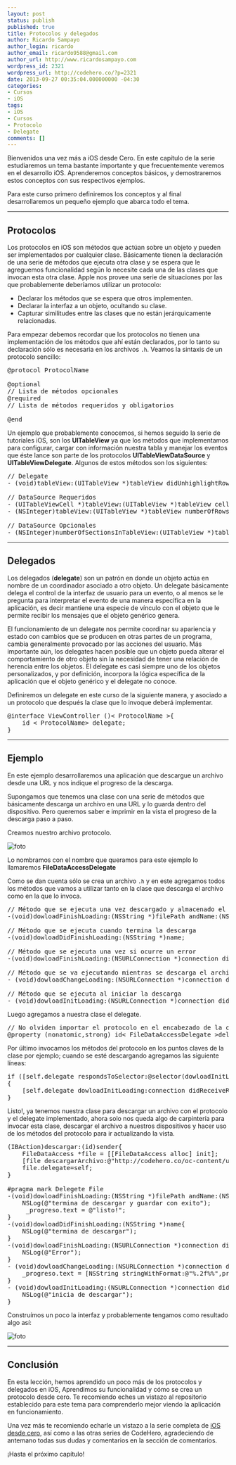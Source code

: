 ```yaml
---
layout: post
status: publish
published: true
title: Protocolos y delegados
author: Ricardo Sampayo
author_login: ricardo
author_email: ricardo9588@gmail.com
author_url: http://www.ricardosampayo.com
wordpress_id: 2321
wordpress_url: http://codehero.co/?p=2321
date: 2013-09-27 00:35:04.000000000 -04:30
categories:
- Cursos
- iOS
tags:
- iOS
- Cursos
- Protocolo
- Delegate
comments: []
---
```

<p>Bienvenidos una vez más a iOS desde Cero. En este capítulo de la serie estudiaremos un tema bastante importante y que frecuentemente veremos en el desarrollo iOS. Aprenderemos conceptos básicos, y demostraremos estos conceptos con sus respectivos ejemplos.</p>

<p>Para este curso primero definiremos los conceptos y al final desarrollaremos un pequeño ejemplo que abarca todo el tema.</p>

<hr />

<h2>Protocolos</h2>

<p>Los protocolos en iOS son métodos que actúan sobre un objeto y pueden ser implementados por cualquier clase. Básicamente tienen la declaración de una serie de métodos que ejecuta otra clase y se espera que le agreguemos funcionalidad según lo necesite cada una de las clases que invocan esta otra clase. Apple nos provee una serie de situaciones por las que probablemente deberíamos utilizar un protocolo:</p>

<ul>
<li>Declarar los métodos que se espera que otros implementen.</li>
<li>Declarar la interfaz a un objeto, ocultando su clase.</li>
<li>Capturar similitudes entre las clases que no están jerárquicamente relacionadas.</li>
</ul>

<p>Para empezar debemos recordar que los protocolos no tienen una implementación de los métodos que ahí están declarados, por lo tanto su declaración sólo es necesaria en los archivos <code>.h</code>. Veamos la sintaxis de un protocolo sencillo:</p>

<pre>@protocol ProtocolName

@optional
// Lista de métodos opcionales
@required
// Lista de métodos requeridos y obligatorios

@end
</pre>

<p>Un ejemplo que probablemente conocemos, si hemos seguido la serie de tutoriales iOS, son los <strong>UITableView</strong> ya que los métodos que implementamos para configurar, cargar con información nuestra tabla y manejar los eventos que éste lance son parte de los protocolos <strong>UITableViewDataSource</strong> y <strong>UITableViewDelegate</strong>. Algunos de estos métodos son los siguientes:</p>

<pre>// Delegate
- (void)tableView:(UITableView *)tableView didUnhighlightRowAtIndexPath:(NSIndexPath *)indexPath;

// DataSource Requeridos
- (UITableViewCell *)tableView:(UITableView *)tableView cellForRowAtIndexPath:(NSIndexPath *)indexPath;
- (NSInteger)tableView:(UITableView *)tableView numberOfRowsInSection:(NSInteger)section;

// DataSource Opcionales
- (NSInteger)numberOfSectionsInTableView:(UITableView *)tableView;
</pre>

<hr />

<h2>Delegados</h2>

<p>Los delegados (<strong>delegate</strong>) son un patrón en donde un objeto actúa en nombre de un coordinador asociado a otro objeto. Un delegate básicamente delega el control de la interfaz de usuario para un evento, o al menos se le pregunta para interpretar el evento de una manera específica en la aplicación, es decir mantiene una especie de vínculo con el objeto que le permite recibir los mensajes que el objeto genérico genera.</p>

<p>El funcionamiento de un delegate nos permite coordinar su apariencia y estado con cambios que se producen en otras partes de un programa, cambia generalmente provocado por las acciones del usuario. Más importante aún, los delegates hacen posible que un objeto pueda alterar el comportamiento de otro objeto sin la necesidad de tener una relación de herencia entre los objetos. El delegate es casi siempre uno de los objetos personalizados, y por definición, incorpora la lógica específica de la aplicación que el objeto genérico y el delegate no conoce.</p>

<p>Definiremos un delegate en este curso de la siguiente manera, y asociado a un protocolo que después la clase que lo invoque deberá implementar.</p>

<pre>@interface ViewController ()&lt; ProtocolName >{
    id &lt; ProtocolName> delegate;
}
</pre>

<hr />

<h2>Ejemplo</h2>

<p>En este ejemplo desarrollaremos una aplicación que descargue un archivo desde una URL y nos indique el progreso de la descarga.</p>

<p>Supongamos que tenemos una clase con una serie de métodos que básicamente descarga un archivo en una URL y lo guarda dentro del dispositivo. Pero queremos saber e imprimir en la vista el progreso de la descarga paso a paso.</p>

<p>Creamos nuestro archivo protocolo.</p>

<p><img src="http://codehero.co/oc-content/uploads/2013/09/protocol.png" alt="foto" /></p>

<p>Lo nombramos con el nombre que queramos para este ejemplo lo llamaremos <strong>FileDataAccessDelegate</strong></p>

<p>Como se dan cuenta sólo se crea un archivo <code>.h</code> y en este agregamos todos los métodos que vamos a utilizar tanto en la clase que descarga el archivo como en la que lo invoca.</p>

<pre>// Método que se ejecuta una vez descargado y almacenado el archivo
-(void)dowloadFinishLoading:(NSString *)filePath andName:(NSString *)name;

// Método que se ejecuta cuando termina la descarga
-(void)dowloadDidFinishLoading:(NSString *)name;

// Método que se ejecuta una vez si ocurre un error
-(void)dowloadFinishLoading:(NSURLConnection *)connection didFailWithError:(NSError *)error andName:(NSString *)name;

// Método que se va ejecutando mientras se descarga el archivo
- (void)dowloadChangeLoading:(NSURLConnection *)connection didReceiveData:(NSData *)data andProgress:(float)progress;

// Método que se ejecuta al iniciar la descarga
- (void)dowloadInitLoading:(NSURLConnection *)connection didReceiveResponse:(NSURLResponse *)response;
</pre>

<p>Luego agregamos a nuestra clase el delegate.</p>

<pre>// No olviden importar el protocolo en el encabezado de la clase
@property (nonatomic,strong) id&lt; FileDataAccessDelegate >delegate;
</pre>

<p>Por último invocamos los métodos del protocolo en los puntos claves de la clase por ejemplo; cuando se esté descargando agregamos las siguiente líneas:</p>

<pre>if ([self.delegate respondsToSelector:@selector(dowloadInitLoading:didReceiveResponse:)]) 
{
    [self.delegate dowloadInitLoading:connection didReceiveResponse:response];
}
</pre>

<p>Listo!, ya tenemos nuestra clase para descargar un archivo con el protocolo y el delegate implementado, ahora solo nos queda algo de carpintería para invocar esta clase, descargar el archivo a nuestros dispositivos y hacer uso de los métodos del protocolo para ir actualizando la vista.</p>

<pre>(IBAction)descargar:(id)sender{
    FileDataAccess *file = [[FileDataAccess alloc] init];
    [file descargarArchivo:@"http://codehero.co/oc-content/uploads/2013/08/Screen-Shot-2013-08-12-at-1.04.36-AM.png" nombre:@"imagen.png"];
    file.delegate=self;
}

#pragma mark Delegete File
-(void)dowloadFinishLoading:(NSString *)filePath andName:(NSString *)name{
    NSLog(@"termina de descargar y guardar con exito");
     _progreso.text = @"listo!";
}
-(void)dowloadDidFinishLoading:(NSString *)name{
    NSLog(@"termina de descargar");
}
-(void)dowloadFinishLoading:(NSURLConnection *)connection didFailWithError:(NSError *)error andName:(NSString *)name{
    NSLog(@"Error");
}
- (void)dowloadChangeLoading:(NSURLConnection *)connection didReceiveData:(NSData *)data andProgress:(float)progress{
    _progreso.text = [NSString stringWithFormat:@"%.2f%%",progress*100];
}
- (void)dowloadInitLoading:(NSURLConnection *)connection didReceiveResponse:(NSURLResponse *)response{
    NSLog(@"inicia de descargar");
}
</pre>

<p>Construímos un poco la interfaz y probablemente tengamos como resultado algo así:</p>

<p><img src="http://codehero.co/oc-content/uploads/2013/09/Captura-de-pantalla-2013-09-26-a-las-23.44.34.png" alt="foto" /></p>

<hr />

<h2>Conclusión</h2>

<p>En esta lección, hemos aprendido un poco más de los protocolos y delegados en iOS, Aprendimos su funcionalidad y cómo se crea un protocolo desde cero. Te recomiendo eches un vistazo al repositorio establecido para este tema para comprenderlo mejor viendo la aplicación en funcionamiento.</p>

<p>Una vez más te recomiendo echarle un vistazo a la serie completa de <a href="http://codehero.co/series/ios-desde-cero/">iOS desde cero</a>, así como a las otras series de CodeHero, agradeciendo de antemano todas sus dudas y comentarios en la sección de comentarios.</p>

<p>¡Hasta el próximo capítulo!</p>
